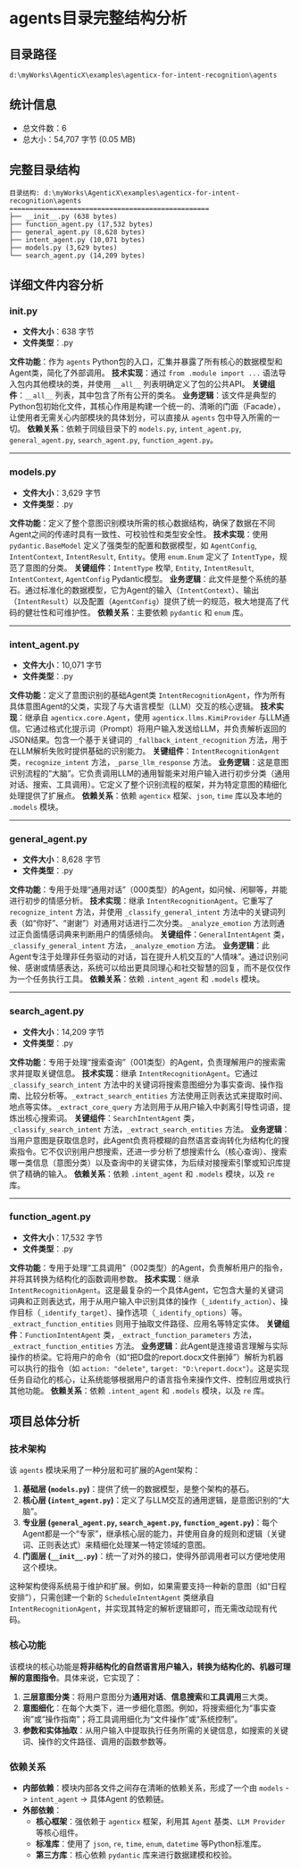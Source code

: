# agents目录完整结构分析

## 目录路径
`d:\myWorks\AgenticX\examples\agenticx-for-intent-recognition\agents`

## 统计信息
- 总文件数：6
- 总大小：54,707 字节 (0.05 MB)

## 完整目录结构
```
目录结构: d:\myWorks\AgenticX\examples\agenticx-for-intent-recognition\agents
==================================================
├── __init__.py (638 bytes)
├── function_agent.py (17,532 bytes)
├── general_agent.py (8,628 bytes)
├── intent_agent.py (10,071 bytes)
├── models.py (3,629 bytes)
└── search_agent.py (14,209 bytes)
```

## 详细文件内容分析

### __init__.py
- **文件大小**：638 字节
- **文件类型**：.py

**文件功能**：作为 `agents` Python包的入口，汇集并暴露了所有核心的数据模型和Agent类，简化了外部调用。
**技术实现**：通过 `from .module import ...` 语法导入包内其他模块的类，并使用 `__all__` 列表明确定义了包的公共API。
**关键组件**：`__all__` 列表，其中包含了所有公开的类名。
**业务逻辑**：该文件是典型的Python包初始化文件，其核心作用是构建一个统一的、清晰的门面（Facade），让使用者无需关心内部模块的具体划分，可以直接从 `agents` 包中导入所需的一切。
**依赖关系**：依赖于同级目录下的 `models.py`, `intent_agent.py`, `general_agent.py`, `search_agent.py`, `function_agent.py`。

---

### models.py
- **文件大小**：3,629 字节
- **文件类型**：.py

**文件功能**：定义了整个意图识别模块所需的核心数据结构，确保了数据在不同Agent之间的传递时具有一致性、可校验性和类型安全性。
**技术实现**：使用 `pydantic.BaseModel` 定义了强类型的配置和数据模型，如 `AgentConfig`, `IntentContext`, `IntentResult`, `Entity`。使用 `enum.Enum` 定义了 `IntentType`，规范了意图的分类。
**关键组件**：`IntentType` 枚举, `Entity`, `IntentResult`, `IntentContext`, `AgentConfig` Pydantic模型。
**业务逻辑**：此文件是整个系统的基石。通过标准化的数据模型，它为Agent的输入（`IntentContext`）、输出（`IntentResult`）以及配置（`AgentConfig`）提供了统一的规范，极大地提高了代码的健壮性和可维护性。
**依赖关系**：主要依赖 `pydantic` 和 `enum` 库。

---

### intent_agent.py
- **文件大小**：10,071 字节
- **文件类型**：.py

**文件功能**：定义了意图识别的基础Agent类 `IntentRecognitionAgent`，作为所有具体意图Agent的父类，实现了与大语言模型（LLM）交互的核心逻辑。
**技术实现**：继承自 `agenticx.core.Agent`，使用 `agenticx.llms.KimiProvider` 与LLM通信。它通过格式化提示词（Prompt）将用户输入发送给LLM，并负责解析返回的JSON结果。包含一个基于关键词的 `_fallback_intent_recognition` 方法，用于在LLM解析失败时提供基础的识别能力。
**关键组件**：`IntentRecognitionAgent` 类，`recognize_intent` 方法，`_parse_llm_response` 方法。
**业务逻辑**：这是意图识别流程的“大脑”。它负责调用LLM的通用智能来对用户输入进行初步分类（通用对话、搜索、工具调用）。它定义了整个识别流程的框架，并为特定意图的精细化处理提供了扩展点。
**依赖关系**：依赖 `agenticx` 框架、`json`, `time` 库以及本地的 `.models` 模块。

---

### general_agent.py
- **文件大小**：8,628 字节
- **文件类型**：.py

**文件功能**：专用于处理“通用对话”（000类型）的Agent，如问候、闲聊等，并能进行初步的情感分析。
**技术实现**：继承 `IntentRecognitionAgent`。它重写了 `recognize_intent` 方法，并使用 `_classify_general_intent` 方法中的关键词列表（如“你好”、“谢谢”）对通用对话进行二次分类。`_analyze_emotion` 方法则通过正负面情感词典来判断用户的情感倾向。
**关键组件**：`GeneralIntentAgent` 类，`_classify_general_intent` 方法，`_analyze_emotion` 方法。
**业务逻辑**：此Agent专注于处理非任务驱动的对话，旨在提升人机交互的“人情味”。通过识别问候、感谢或情感表达，系统可以给出更具同理心和社交智慧的回复，而不是仅仅作为一个任务执行工具。
**依赖关系**：依赖 `.intent_agent` 和 `.models` 模块。

---

### search_agent.py
- **文件大小**：14,209 字节
- **文件类型**：.py

**文件功能**：专用于处理“搜索查询”（001类型）的Agent，负责理解用户的搜索需求并提取关键信息。
**技术实现**：继承 `IntentRecognitionAgent`。它通过 `_classify_search_intent` 方法中的关键词将搜索意图细分为事实查询、操作指南、比较分析等。`_extract_search_entities` 方法使用正则表达式来提取时间、地点等实体。`_extract_core_query` 方法则用于从用户输入中剥离引导性词语，提炼出核心搜索词。
**关键组件**：`SearchIntentAgent` 类，`_classify_search_intent` 方法，`_extract_search_entities` 方法。
**业务逻辑**：当用户意图是获取信息时，此Agent负责将模糊的自然语言查询转化为结构化的搜索指令。它不仅识别用户想搜索，还进一步分析了想搜索什么（核心查询）、搜索哪一类信息（意图分类）以及查询中的关键实体，为后续对接搜索引擎或知识库提供了精确的输入。
**依赖关系**：依赖 `.intent_agent` 和 `.models` 模块，以及 `re` 库。

---

### function_agent.py
- **文件大小**：17,532 字节
- **文件类型**：.py

**文件功能**：专用于处理“工具调用”（002类型）的Agent，负责解析用户的指令，并将其转换为结构化的函数调用参数。
**技术实现**：继承 `IntentRecognitionAgent`。这是最复杂的一个具体Agent，它包含大量的关键词词典和正则表达式，用于从用户输入中识别具体的操作（`_identify_action`）、操作目标（`_identify_target`）、操作选项（`_identify_options`）等。`_extract_function_entities` 则用于抽取文件路径、应用名等特定实体。
**关键组件**：`FunctionIntentAgent` 类，`_extract_function_parameters` 方法，`_extract_function_entities` 方法。
**业务逻辑**：此Agent是连接语言理解与实际操作的桥梁。它将用户的命令（如“把D盘的report.docx文件删掉”）解析为机器可以执行的指令（如 `action: "delete"`, `target: "D:\report.docx"`）。这是实现任务自动化的核心，让系统能够根据用户的语言指令来操作文件、控制应用或执行其他功能。
**依赖关系**：依赖 `.intent_agent` 和 `.models` 模块，以及 `re` 库。

## 项目总体分析
### 技术架构
该 `agents` 模块采用了一种分层和可扩展的Agent架构：
1.  **基础层 (`models.py`)**：提供了统一的数据模型，是整个架构的基石。
2.  **核心层 (`intent_agent.py`)**：定义了与LLM交互的通用逻辑，是意图识别的“大脑”。
3.  **专业层 (`general_agent.py`, `search_agent.py`, `function_agent.py`)**：每个Agent都是一个“专家”，继承核心层的能力，并使用自身的规则和逻辑（关键词、正则表达式）来精细化处理某一特定领域的意图。
4.  **门面层 (`__init__.py`)**：统一了对外的接口，使得外部调用者可以方便地使用这个模块。

这种架构使得系统易于维护和扩展。例如，如果需要支持一种新的意图（如“日程安排”），只需创建一个新的 `ScheduleIntentAgent` 类继承自 `IntentRecognitionAgent`，并实现其特定的解析逻辑即可，而无需改动现有代码。

### 核心功能
该模块的核心功能是**将非结构化的自然语言用户输入，转换为结构化的、机器可理解的意图指令**。具体来说，它实现了：
1.  **三层意图分类**：将用户意图分为**通用对话**、**信息搜索**和**工具调用**三大类。
2.  **意图细化**：在每个大类下，进一步细化意图。例如，将搜索细化为“事实查询”或“操作指南”；将工具调用细化为“文件操作”或“系统控制”。
3.  **参数和实体抽取**：从用户输入中提取执行任务所需的关键信息，如搜索的关键词、操作的文件路径、调用的函数参数等。

### 依赖关系
- **内部依赖**：模块内部各文件之间存在清晰的依赖关系，形成了一个由 `models` -> `intent_agent` -> 具体Agent 的依赖链。
- **外部依赖**：
    - **核心框架**：强依赖于 `agenticx` 框架，利用其 `Agent` 基类、`LLM Provider` 等核心组件。
    - **标准库**：使用了 `json`, `re`, `time`, `enum`, `datetime` 等Python标准库。
    - **第三方库**：核心依赖 `pydantic` 库来进行数据建模和校验。


